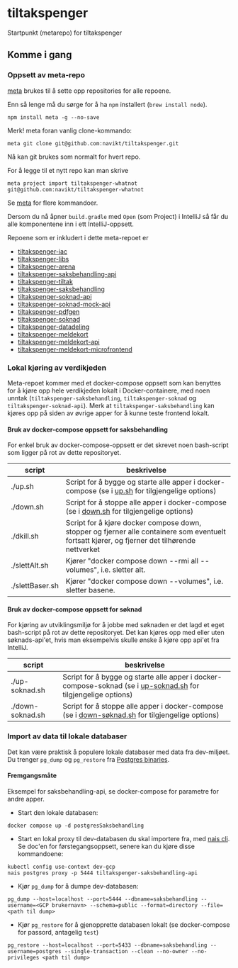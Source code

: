 # tiltakspenger

Startpunkt (metarepo) for tiltakspenger

## Komme i gang

### Oppsett av meta-repo

[meta](https://github.com/mateodelnorte/meta) brukes til å sette opp
repositories for alle repoene.

Enn så lenge må du sørge for å ha `npm` installert (`brew install node`).

```
npm install meta -g --no-save
```

Merk! meta foran vanlig clone-kommando:

```
meta git clone git@github.com:navikt/tiltakspenger.git
```

Nå kan git brukes som normalt for hvert repo.

For å legge til et nytt repo kan man skrive

```
meta project import tiltakspenger-whatnot git@github.com:navikt/tiltakspenger-whatnot
```

Se [meta](https://github.com/mateodelnorte/meta) for flere kommandoer.

Dersom du nå åpner `build.gradle` med `Open` (som Project) i IntelliJ så får du alle komponentene inn i ett
IntelliJ-oppsett.

Repoene som er inkludert i dette meta-repoet er

- [tiltakspenger-iac](https://github.com/navikt/tiltakspenger-iac)
- [tiltakspenger-libs](https://github.com/navikt/tiltakspenger-libs)
- [tiltakspenger-arena](https://github.com/navikt/tiltakspenger-arena)
- [tiltakspenger-saksbehandling-api](https://github.com/navikt/tiltakspenger-saksbehandling-api)
- [tiltakspenger-tiltak](https://github.com/navikt/tiltakspenger-tiltak)
- [tiltakspenger-saksbehandling](https://github.com/navikt/tiltakspenger-saksbehandling)
- [tiltakspenger-soknad-api](https://github.com/navikt/tiltakspenger-soknad-api)
- [tiltakspenger-soknad-mock-api](https://github.com/navikt/tiltakspenger-soknad-mock-api)
- [tiltakspenger-pdfgen](https://github.com/navikt/tiltakspenger-pdfgen)
- [tiltakspenger-soknad](https://github.com/navikt/tiltakspenger-soknad)
- [tiltakspenger-datadeling](https://github.com/navikt/tiltakspenger-datadeling)
- [tiltakspenger-meldekort](https://github.com/navikt/tiltakspenger-meldekort)
- [tiltakspenger-meldekort-api](https://github.com/navikt/tiltakspenger-meldekort-api)
- [tiltakspenger-meldekort-microfrontend](https://github.com/navikt/tiltakspenger-meldekort-microfrontend)

### Lokal kjøring av verdikjeden

Meta-repoet kommer med et docker-compose oppsett som kan benyttes for å kjøre opp
hele verdikjeden lokalt i Docker-containere, med noen unntak (`tiltakspenger-saksbehandling`,
`tiltakspenger-soknad` og `tiltakspenger-soknad-api`). Merk at `tiltakspenger-saksbehandling` kan kjøres opp
på siden av øvrige apper for å kunne teste frontend lokalt.

#### Bruk av docker-compose oppsett for saksbehandling

For enkel bruk av docker-compose-oppsett er det skrevet noen bash-script som ligger på
rot av dette repositoryet.

| script          | beskrivelse                                                                                                                                                |
|-----------------|------------------------------------------------------------------------------------------------------------------------------------------------------------|
| ./up.sh         | Script for å bygge og starte alle apper i docker-compose (se i [up.sh](https://github.com/navikt/tiltakspenger/blob/main/up.sh) for tilgjengelige options) |
| ./down.sh       | Script for å stoppe alle apper i docker-compose (se i [down.sh](https://github.com/navikt/tiltakspenger/blob/main/down.sh) for tilgjengelige options)      |
| ./dkill.sh      | Script for å kjøre docker compose down, stopper og fjerner alle containere som eventuelt fortsatt kjører, og fjerner det tilhørende nettverket             |
| ./slettAlt.sh   | Kjører "docker compose down --rmi all --volumes", i.e. sletter alt.                                                                                        |
| ./slettBaser.sh | Kjører "docker compose down --volumes", i.e. sletter basene.                                                                                               |

#### Bruk av docker-compose oppsett for søknad

For kjøring av utviklingsmiljø for å jobbe med søknaden er det lagd et eget bash-script på
rot av dette repositoryet. Det kan kjøres opp med eller uten søknads-api'et, hvis man eksempelvis
skulle ønske å kjøre opp api'et fra IntelliJ.

| script           | beskrivelse                                                                                                                                                                     |
|------------------|---------------------------------------------------------------------------------------------------------------------------------------------------------------------------------|
| ./up-soknad.sh   | Script for å bygge og starte alle apper i docker-compose-soknad (se i [up-soknad.sh](https://github.com/navikt/tiltakspenger/blob/main/up-soknad.sh) for tilgjengelige options) |
| ./down-soknad.sh | Script for å stoppe alle apper i docker-compose (se i [down-søknad.sh](https://github.com/navikt/tiltakspenger/blob/main/down-soknad.sh) for tilgjengelige options)             |

### Import av data til lokale databaser

Det kan være praktisk å populere lokale databaser med data fra dev-miljøet. Du trenger `pg_dump` og `pg_restore` fra [Postgres binaries](https://www.postgresql.org/download/).

#### Fremgangsmåte
Eksempel for saksbehandling-api, se docker-compose for parametre for andre apper.

- Start den lokale databasen:
```
docker compose up -d postgresSaksbehandling
```

- Start en lokal proxy til dev-databasen du skal importere fra, med [nais cli](https://docs.nais.io/persistence/postgres/how-to/personal-access/). Se doc'en for førstegangsoppsett, senere kan du kjøre disse kommandoene:
```
kubectl config use-context dev-gcp
nais postgres proxy -p 5444 tiltakspenger-saksbehandling-api
```

- Kjør `pg_dump` for å dumpe dev-databasen:
```
pg_dump --host=localhost --port=5444 --dbname=saksbehandling --username=<GCP brukernavn> --schema=public --format=directory --file=<path til dump>
```

- Kjør `pg_restore` for å gjenopprette databasen lokalt (se docker-compose for passord, antagelig `test`)
```
pg_restore --host=localhost --port=5433 --dbname=saksbehandling --username=postgres --single-transaction --clean --no-owner --no-privileges <path til dump>
```
